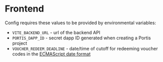 # Frontend

Config requires these values to be provided by environmental variables:
- `VITE_BACKEND_URL` - url of the backend API
- `PORTIS_DAPP_ID` - secret dapp ID generated when creating a Portis project
- `VOUCHER_REDEEM_DEADLINE` - date/time of cutoff for redeeming voucher codes in the [ECMAScript date format](https://tc39.es/ecma262/#sec-date-time-string-format)
